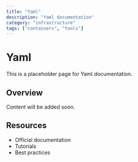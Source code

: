 ```yaml
---
title: "Yaml"
description: "Yaml documentation"
category: "infrastructure"
tags: ["containers", "tools"]
---
```


# Yaml

This is a placeholder page for Yaml documentation.

## Overview

Content will be added soon.

## Resources

- Official documentation
- Tutorials
- Best practices
